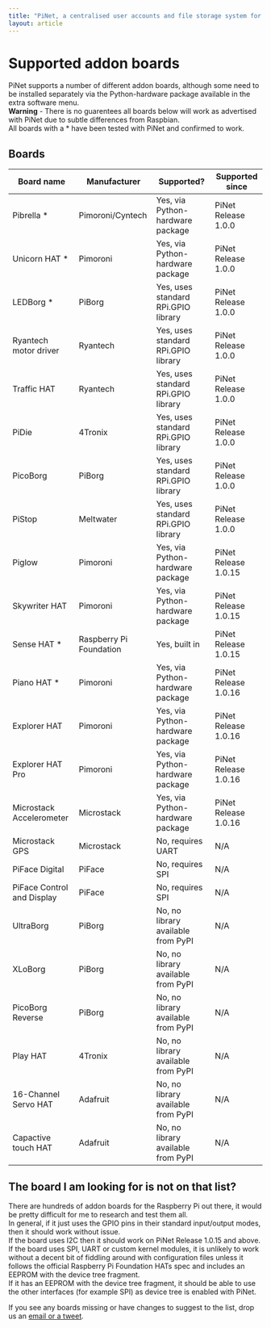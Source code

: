 ```yaml
---
title: "PiNet, a centralised user accounts and file storage system for a Raspberry Pi classroom."
layout: article
---
```

# Supported addon boards

   
PiNet supports a number of different addon boards, although some need to be installed separately via the Python-hardware package available in the extra software menu.     
**Warning** - There is no guarentees all boards below will work as advertised with PiNet due to subtle differences from Raspbian.   
All boards with a * have been tested with PiNet and confirmed to work.   
      
## Boards
      
| Board name  | Manufacturer | Supported? | Supported since |    
| ------------- | ------------- | ------------- | ------------- |     
| Pibrella *  | Pimoroni/Cyntech  | Yes, via Python-hardware package | PiNet Release 1.0.0 |  
| Unicorn HAT * | Pimoroni  | Yes, via Python-hardware package | PiNet Release 1.0.0 | 
| LEDBorg * | PiBorg  | Yes, uses standard RPi.GPIO library | PiNet Release 1.0.0 | 
| Ryantech motor driver  | Ryantech  | Yes, uses standard RPi.GPIO library | PiNet Release 1.0.0 | 
| Traffic HAT  | Ryantech  | Yes, uses standard RPi.GPIO library | PiNet Release 1.0.0 | 
| PiDie  | 4Tronix  | Yes, uses standard RPi.GPIO library | PiNet Release 1.0.0 | 
| PicoBorg  | PiBorg  | Yes, uses standard RPi.GPIO library | PiNet Release 1.0.0 | 
| PiStop  | Meltwater  | Yes, uses standard RPi.GPIO library | PiNet Release 1.0.0 | 
| Piglow   | Pimoroni  | Yes, via Python-hardware package | PiNet Release 1.0.15 |  
| Skywriter HAT  | Pimoroni  | Yes, via Python-hardware package | PiNet Release 1.0.15 | 
| Sense HAT * | Raspberry Pi Foundation  | Yes, built in | PiNet Release 1.0.15 | 
| Piano HAT * | Pimoroni  | Yes, via Python-hardware package | PiNet Release 1.0.16 | 
| Explorer HAT  | Pimoroni  | Yes, via Python-hardware package | PiNet Release 1.0.16 | 
| Explorer HAT Pro  | Pimoroni  | Yes, via Python-hardware package | PiNet Release 1.0.16 | 
| Microstack Accelerometer  | Microstack  | Yes, via Python-hardware package | PiNet Release 1.0.16 | 
| Microstack GPS  | Microstack  | No, requires UART | N/A | 
| PiFace Digital  | PiFace  | No, requires SPI | N/A | 
| PiFace Control and Display  | PiFace  | No, requires SPI | N/A | 
| UltraBorg  | PiBorg  | No, no library available from PyPI | N/A | 
| XLoBorg  | PiBorg  | No, no library available from PyPI | N/A | 
| PicoBorg Reverse  | PiBorg  | No, no library available from PyPI | N/A | 
| Play HAT  | 4Tronix  | No, no library available from PyPI | N/A | 
| 16-Channel Servo HAT  | Adafruit  | No, no library available from PyPI | N/A | 
| Capactive touch HAT | Adafruit  | No, no library available from PyPI | N/A | 
    
    
## The board I am looking for is not on that list?   
There are hundreds of addon boards for the Raspberry Pi out there, it would be pretty difficult for me to research and test them all.   
In general, if it just uses the GPIO pins in their standard input/output modes, then it should work without issue.   
If the board uses I2C then it should work on PiNet Release 1.0.15 and above.   
If the board uses SPI, UART or custom kernel modules, it is unlikely to work without a decent bit of fiddling around with configuration files unless it follows the official Raspberry Pi Foundation HATs spec and includes an EEPROM with the device tree fragment.   
If it has an EEPROM with the device tree fragment, it should be able to use the other interfaces (for example SPI) as device tree is enabled with PiNet.   
    
If you see any boards missing or have changes to suggest to the list, drop us an [email or a tweet](../support.html). 
